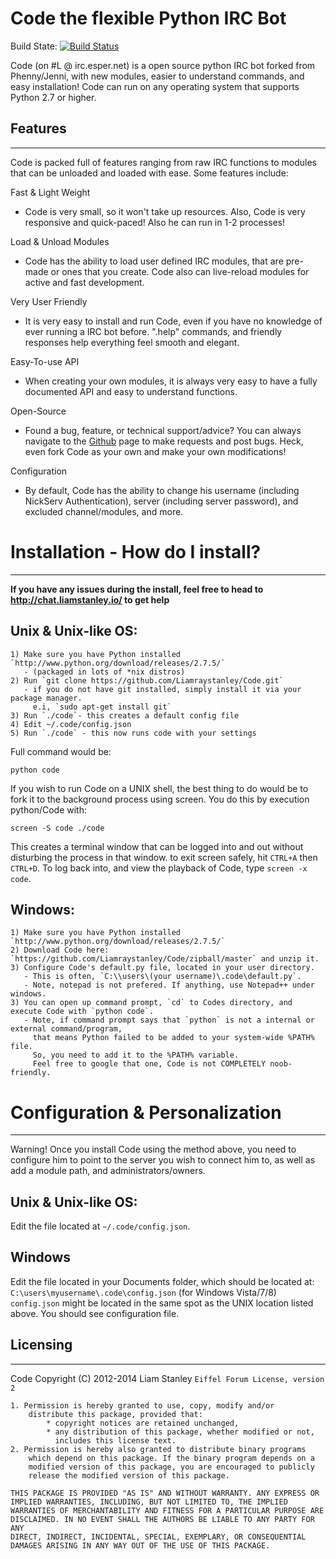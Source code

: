 Code the flexible Python IRC Bot
================================

Build State: [![Build Status](https://travis-ci.org/Liamraystanley/Code.png?branch=master)](https://travis-ci.org/Liamraystanley/Code)

Code (on #L @ irc.esper.net) is a open source python IRC bot forked from Phenny/Jenni, with new modules, easier to understand commands, and easy installation! Code can run on any operating system that supports Python 2.7 or higher.

Features
-------- 
________

Code is packed full of features ranging from raw IRC functions to modules that can be unloaded and loaded with ease. Some features include:

Fast & Light Weight
- Code is very small, so it won't take up resources. Also, Code is very responsive and quick-paced! Also he can run in 1-2 processes!

Load & Unload Modules
- Code has the ability to load user defined IRC modules, that are pre-made or ones that you create. Code also can live-reload modules for active and fast development.

Very User Friendly
- It is very easy to install and run Code, even if you have no knowledge of ever running a IRC bot before. ".help" commands, and friendly responses help everything feel smooth and elegant.

Easy-To-use API
- When creating your own modules, it is always very easy to have a fully documented API and easy to understand functions.

Open-Source
- Found a bug, feature, or technical support/advice? You can always navigate to the [Github](https://github.com/Liamraystanley/Code) page to make requests and post bugs. Heck, even fork Code as your own and make your own modifications!</dd>

Configuration
- By default, Code has the ability to change his username (including NickServ Authentication), server (including server password), and excluded channel/modules, and more.

Installation - How do I install? 
================================
________________________________

**If you have any issues during the install, feel free to head to http://chat.liamstanley.io/ to get help**


Unix & Unix-like OS: 
--------------------

    1) Make sure you have Python installed `http://www.python.org/download/releases/2.7.5/`
       - (packaged in lots of *nix distros)
    2) Run `git clone https://github.com/Liamraystanley/Code.git`
       - if you do not have git installed, simply install it via your package manager.
         e.i, `sudo apt-get install git`
    3) Run `./code`- this creates a default config file 
    4) Edit ~/.code/config.json 
    5) Run `./code` - this now runs code with your settings 

Full command would be: 

    python code

If you wish to run Code on a UNIX shell, the best thing to do would be to fork it to the background process using screen. You do this by execution python/Code with:

    screen -S code ./code

This creates a terminal window that can be logged into and out without disturbing the process in that window. to exit screen safely, hit `CTRL+A` then `CTRL+D`.
To log back into, and view the playback of Code, type `screen -x code`.


Windows: 
--------------------


    1) Make sure you have Python installed `http://www.python.org/download/releases/2.7.5/`
    2) Download Code here: `https://github.com/Liamraystanley/Code/zipball/master` and unzip it.
    3) Configure Code's default.py file, located in your user directory.
       - This is often, `C:\\users\(your username)\.code\default.py`.
       - Note, notepad is not prefered. If anything, use Notepad++ under windows.
    3) You can open up command prompt, `cd` to Codes directory, and execute Code with `python code`.
       - Note, if command prompt says that `python` is not a internal or external command/program,
         that means Python failed to be added to your system-wide %PATH% file.
         So, you need to add it to the %PATH% variable.
         Feel free to google that one, Code is not COMPLETELY noob-friendly.


Configuration & Personalization 
===============================
_______________________________

Warning! Once you install Code using the method above, you need to configure him to point to the server you wish to connect him to, as well as add a module path, and administrators/owners.

Unix & Unix-like OS: 
--------------------

Edit the file located at `~/.code/config.json`.

Windows
-------

Edit the file located in your Documents folder, which should be located at: 
`C:\users\myusername\.code\config.json` (for Windows Vista/7/8)
`config.json` might be located in the same spot as the UNIX location listed above.
You should see configuration file.

Licensing
---------
_________

Code Copyright (C) 2012-2014 Liam Stanley
    `Eiffel Forum License, version 2`
    
    1. Permission is hereby granted to use, copy, modify and/or
        distribute this package, provided that:
            * copyright notices are retained unchanged,
            * any distribution of this package, whether modified or not,
              includes this license text.
    2. Permission is hereby also granted to distribute binary programs
        which depend on this package. If the binary program depends on a
        modified version of this package, you are encouraged to publicly
        release the modified version of this package.
    
    THIS PACKAGE IS PROVIDED "AS IS" AND WITHOUT WARRANTY. ANY EXPRESS OR
    IMPLIED WARRANTIES, INCLUDING, BUT NOT LIMITED TO, THE IMPLIED
    WARRANTIES OF MERCHANTABILITY AND FITNESS FOR A PARTICULAR PURPOSE ARE
    DISCLAIMED. IN NO EVENT SHALL THE AUTHORS BE LIABLE TO ANY PARTY FOR ANY
    DIRECT, INDIRECT, INCIDENTAL, SPECIAL, EXEMPLARY, OR CONSEQUENTIAL
    DAMAGES ARISING IN ANY WAY OUT OF THE USE OF THIS PACKAGE.
